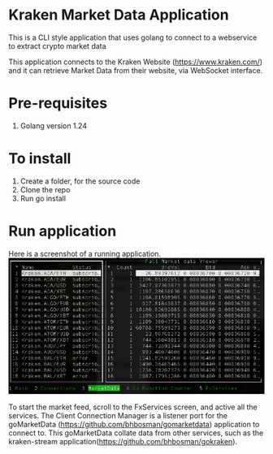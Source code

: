 # Kraken Market Data Application


This is a CLI style application that uses golang to connect to a webservice to extract crypto market data

This application connects to the Kraken Website (https://www.kraken.com/) and it can retrieve Market Data from their website, via WebSocket interface.

# Pre-requisites
1. Golang version 1.24

# To install
1. Create a folder, for the source code
2. Clone the repo
3. Run go install



# Run application

Here is a screenshot of a running application.
![screenshot](marketdata.png)

To start the market feed, scroll to the FxServices screen, and active all the services.
The Client Connection Manager is a listener port for the goMarketData (https://github.com/bhbosman/gomarketdata) application to connect to.
This goMarketData collate data from other services, such as the kraken-stream application(https://github.com/bhbosman/gokraken).


